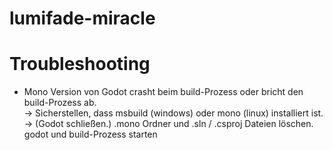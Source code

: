 # lumifade-miracle



# Troubleshooting
- Mono Version von Godot crasht beim build-Prozess oder bricht den build-Prozess ab.  
  -> Sicherstellen, dass msbuild (windows) oder mono (linux) installiert ist.  
  -> (Godot schließen.) .mono Ordner und .sln / .csproj Dateien löschen. godot und build-Prozess starten  
